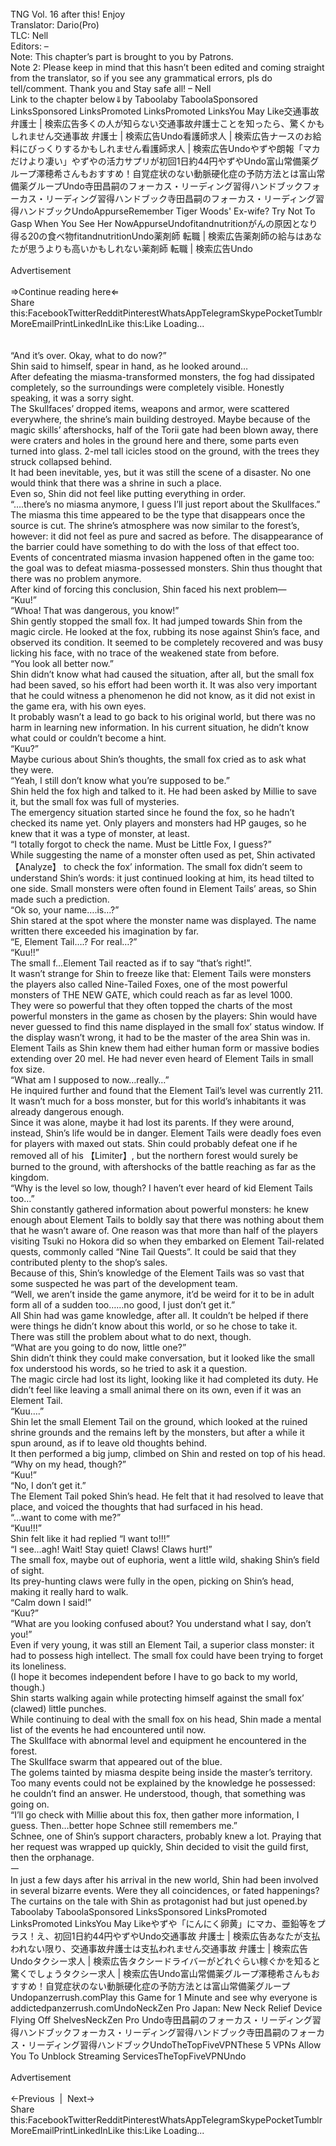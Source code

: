 <br/>
TNG Vol. 16 after this! Enjoy <br/>
Translator: Dario(Pro)<br/>
TLC: Nell<br/>
Editors: –<br/>
Note: This chapter’s part is brought to you by Patrons.<br/>
Note 2: Please keep in mind that this hasn’t been edited and coming straight from the translator, so if you see any grammatical errors, pls do tell/comment. Thank you and Stay safe all! – Nell<br/>
Link to the chapter below⇓by Taboolaby TaboolaSponsored LinksSponsored LinksPromoted LinksPromoted LinksYou May Like交通事故 弁護士 | 検索広告多くの人が知らない交通事故弁護士ことを知ったら、驚くかもしれません交通事故 弁護士 | 検索広告Undo看護師求人 | 検索広告ナースのお給料にびっくりするかもしれません看護師求人 | 検索広告Undoやずや朗報「マカだけより凄い」やずやの活力サプリが初回1日約44円やずやUndo富山常備薬グループ澤穂希さんもおすすめ！自覚症状のない動脈硬化症の予防方法とは富山常備薬グループUndo寺田昌嗣のフォーカス・リーディング習得ハンドブックフォーカス・リーディング習得ハンドブック寺田昌嗣のフォーカス・リーディング習得ハンドブックUndoAppurseRemember Tiger Woods' Ex-wife? Try Not To Gasp When You See Her NowAppurseUndofitandnutritionがんの原因となり得る20の食べ物fitandnutritionUndo薬剤師 転職 | 検索広告薬剤師の給与はあなたが思うよりも高いかもしれない薬剤師 転職 | 検索広告Undo<br/>
<br/>
Advertisement<br/>
<br/>
⇒Continue reading here⇐<br/>
Share this:FacebookTwitterRedditPinterestWhatsAppTelegramSkypePocketTumblrMoreEmailPrintLinkedInLike this:Like Loading... <br/>

<br/>
<br/>
“And it’s over. Okay, what to do now?”<br/>
Shin said to himself, spear in hand, as he looked around…<br/>
After defeating the miasma-transformed monsters, the fog had dissipated completely, so the surroundings were completely visible. Honestly speaking, it was a sorry sight.<br/>
The Skullfaces’ dropped items, weapons and armor, were scattered everywhere, the shrine’s main building destroyed. Maybe because of the magic skills’ aftershocks, half of the Torii gate had been blown away, there were craters and holes in the ground here and there, some parts even turned into glass. 2-mel tall icicles stood on the ground, with the trees they struck collapsed behind.<br/>
It had been inevitable, yes, but it was still the scene of a disaster. No one would think that there was a shrine in such a place.<br/>
Even so, Shin did not feel like putting everything in order.<br/>
“….there’s no miasma anymore, I guess I’ll just report about the Skullfaces.”<br/>
The miasma this time appeared to be the type that disappears once the source is cut. The shrine’s atmosphere was now similar to the forest’s, however: it did not feel as pure and sacred as before. The disappearance of the barrier could have something to do with the loss of that effect too.<br/>
Events of concentrated miasma invasion happened often in the game too: the goal was to defeat miasma-possessed monsters. Shin thus thought that there was no problem anymore.<br/>
After kind of forcing this conclusion, Shin faced his next problem—<br/>
“Kuu!”<br/>
“Whoa! That was dangerous, you know!”<br/>
Shin gently stopped the small fox. It had jumped towards Shin from the magic circle. He looked at the fox, rubbing its nose against Shin’s face, and observed its condition. It seemed to be completely recovered and was busy licking his face, with no trace of the weakened state from before.<br/>
“You look all better now.”<br/>
Shin didn’t know what had caused the situation, after all, but the small fox had been saved, so his effort had been worth it. It was also very important that he could witness a phenomenon he did not know, as it did not exist in the game era, with his own eyes.<br/>
It probably wasn’t a lead to go back to his original world, but there was no harm in learning new information. In his current situation, he didn’t know what could or couldn’t become a hint.<br/>
“Kuu?”<br/>
Maybe curious about Shin’s thoughts, the small fox cried as to ask what they were.<br/>
“Yeah, I still don’t know what you’re supposed to be.”<br/>
Shin held the fox high and talked to it. He had been asked by Millie to save it, but the small fox was full of mysteries.<br/>
The emergency situation started since he found the fox, so he hadn’t checked its name yet. Only players and monsters had HP gauges, so he knew that it was a type of monster, at least.<br/>
“I totally forgot to check the name. Must be Little Fox, I guess?”<br/>
While suggesting the name of a monster often used as pet, Shin activated 【Analyze】 to check the fox’ information. The small fox didn’t seem to understand Shin’s words: it just continued looking at him, its head tilted to one side. Small monsters were often found in Element Tails’ areas, so Shin made such a prediction.<br/>
“Ok so, your name….is…?”<br/>
Shin stared at the spot where the monster name was displayed. The name written there exceeded his imagination by far.<br/>
“E, Element Tail….? For real…?”<br/>
“Kuu!!”<br/>
The small f…Element Tail reacted as if to say “that’s right!”.<br/>
It wasn’t strange for Shin to freeze like that: Element Tails were monsters the players also called Nine-Tailed Foxes, one of the most powerful monsters of THE NEW GATE, which could reach as far as level 1000.<br/>
They were so powerful that they often topped the charts of the most powerful monsters in the game as chosen by the players: Shin would have never guessed to find this name displayed in the small fox’ status window. If the display wasn’t wrong, it had to be the master of the area Shin was in.<br/>
Element Tails as Shin knew them had either human form or massive bodies extending over 20 mel. He had never even heard of Element Tails in small fox size.<br/>
“What am I supposed to now…really…”<br/>
He inquired further and found that the Element Tail’s level was currently 211. It wasn’t much for a boss monster, but for this world’s inhabitants it was already dangerous enough.<br/>
Since it was alone, maybe it had lost its parents. If they were around, instead, Shin’s life would be in danger. Element Tails were deadly foes even for players with maxed out stats. Shin could probably defeat one if he removed all of his 【Limiter】, but the northern forest would surely be burned to the ground, with aftershocks of the battle reaching as far as the kingdom. <br/>
“Why is the level so low, though? I haven’t ever heard of kid Element Tails too…”<br/>
Shin constantly gathered information about powerful monsters: he knew enough about Element Tails to boldly say that there was nothing about them that he wasn’t aware of. One reason was that more than half of the players visiting Tsuki no Hokora did so when they embarked on Element Tail-related quests, commonly called “Nine Tail Quests”. It could be said that they contributed plenty to the shop’s sales.<br/>
Because of this, Shin’s knowledge of the Element Tails was so vast that some suspected he was part of the development team.<br/>
“Well, we aren’t inside the game anymore, it’d be weird for it to be in adult form all of a sudden too……no good, I just don’t get it.”<br/>
All Shin had was game knowledge, after all. It couldn’t be helped if there were things he didn’t know about this world, or so he chose to take it. <br/>
There was still the problem about what to do next, though.<br/>
“What are you going to do now, little one?”<br/>
Shin didn’t think they could make conversation, but it looked like the small fox understood his words, so he tried to ask it a question.<br/>
The magic circle had lost its light, looking like it had completed its duty. He didn’t feel like leaving a small animal there on its own, even if it was an Element Tail.<br/>
“Kuu….”<br/>
Shin let the small Element Tail on the ground, which looked at the ruined shrine grounds and the remains left by the monsters, but after a while it spun around, as if to leave old thoughts behind.<br/>
It then performed a big jump, climbed on Shin and rested on top of his head.<br/>
“Why on my head, though?”<br/>
“Kuu!”<br/>
“No, I don’t get it.”<br/>
The Element Tail poked Shin’s head. He felt that it had resolved to leave that place, and voiced the thoughts that had surfaced in his head.<br/>
“…want to come with me?”<br/>
“Kuu!!!”<br/>
Shin felt like it had replied “I want to!!!”<br/>
“I see…agh! Wait! Stay quiet! Claws! Claws hurt!”<br/>
The small fox, maybe out of euphoria, went a little wild, shaking Shin’s field of sight.<br/>
Its prey-hunting claws were fully in the open, picking on Shin’s head, making it really hard to walk.<br/>
“Calm down I said!”<br/>
“Kuu?”<br/>
“What are you looking confused about? You understand what I say, don’t you!”<br/>
Even if very young, it was still an Element Tail, a superior class monster: it had to possess high intellect. The small fox could have been trying to forget its loneliness.<br/>
(I hope it becomes independent before I have to go back to my world, though.)<br/>
Shin starts walking again while protecting himself against the small fox’ (clawed) little punches.<br/>
While continuing to deal with the small fox on his head, Shin made a mental list of the events he had encountered until now.<br/>
The Skullface with abnormal level and equipment he encountered in the forest.<br/>
The Skullface swarm that appeared out of the blue.<br/>
The golems tainted by miasma despite being inside the master’s territory.<br/>
Too many events could not be explained by the knowledge he possessed: he couldn’t find an answer. He understood, though, that something was going on.<br/>
“I’ll go check with Millie about this fox, then gather more information, I guess. Then…better hope Schnee still remembers me.”<br/>
Schnee, one of Shin’s support characters, probably knew a lot. Praying that her request was wrapped up quickly, Shin decided to visit the guild first, then the orphanage.<br/>
𑁋<br/>
In just a few days after his arrival in the new world, Shin had been involved in several bizarre events. Were they all coincidences, or fated happenings? <br/>
The curtains on the tale with Shin as protagonist had but just opened.by Taboolaby TaboolaSponsored LinksSponsored LinksPromoted LinksPromoted LinksYou May Likeやずや「にんにく卵黄」にマカ、亜鉛等をプラス！え、初回1日約44円やずやUndo交通事故 弁護士 | 検索広告あなたが支払われない限り、交通事故弁護士は支払われません交通事故 弁護士 | 検索広告Undoタクシー求人 | 検索広告タクシードライバーがどれぐらい稼ぐかを知ると驚くでしょうタクシー求人 | 検索広告Undo富山常備薬グループ澤穂希さんもおすすめ！自覚症状のない動脈硬化症の予防方法とは富山常備薬グループUndopanzerrush.comPlay this Game for 1 Minute and see why everyone is addictedpanzerrush.comUndoNeckZen Pro Japan: New Neck Relief Device Flying Off ShelvesNeckZen Pro Undo寺田昌嗣のフォーカス・リーディング習得ハンドブックフォーカス・リーディング習得ハンドブック寺田昌嗣のフォーカス・リーディング習得ハンドブックUndoTheTopFiveVPNThese 5 VPNs Allow You To Unblock Streaming ServicesTheTopFiveVPNUndo<br/>
<br/>
Advertisement<br/>
<br/>
←Previous  |  Next→<br/>
Share this:FacebookTwitterRedditPinterestWhatsAppTelegramSkypePocketTumblrMoreEmailPrintLinkedInLike this:Like Loading... <br/>
